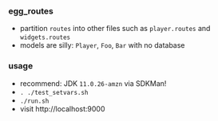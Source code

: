### egg_routes

* partition `routes` into other files such as `player.routes` and `widgets.routes`
* models are silly: `Player`, `Foo`, `Bar` with no database

### usage

* recommend: JDK `11.0.26-amzn` via SDKMan!
* `. ./test_setvars.sh`
* `./run.sh`
* visit http://localhost:9000


